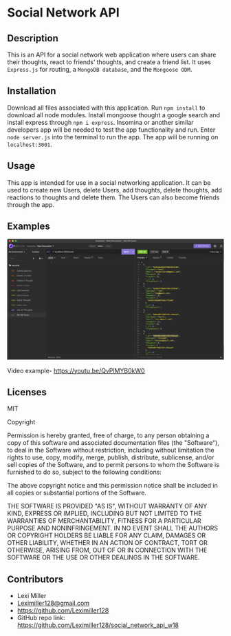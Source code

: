 # Social Network API

## Description

This is an API for a social network web application where users can share their thoughts, react to friends’ thoughts, and create a friend list. It uses `Express.js` for routing, a `MongoDB database`, and the `Mongoose ODM`.

## Installation

Download all files associated with this application. Run `npm install` to download all node modules. Install mongoose thought a google search and install express through `npm i express`. Insomina or another similar developers app will be needed to test the app functionality and run. Enter `node server.js` into the terminal to run the app. The app will be running on `localhost:3001`.

## Usage

This app is intended for use in a social networking application. It can be used to create new Users, delete Users, add thoughts, delete thoughts, add reactions to thoughts and delete them. The Users can also become friends through the app.

## Examples

![Pic of App in insomnia](./assets/Screen%20Shot%202022-11-04%20at%201.16.40%20PM.png)

Video example- https://youtu.be/QvPlMYB0kW0

## Licenses

MIT

Copyright <YEAR2022> <LEXI MILLER>

Permission is hereby granted, free of charge, to any person obtaining a copy of this software and associated documentation files (the "Software"), to deal in the Software without restriction, including without limitation the rights to use, copy, modify, merge, publish, distribute, sublicense, and/or sell copies of the Software, and to permit persons to whom the Software is furnished to do so, subject to the following conditions:

The above copyright notice and this permission notice shall be included in all copies or substantial portions of the Software.

THE SOFTWARE IS PROVIDED "AS IS", WITHOUT WARRANTY OF ANY KIND, EXPRESS OR IMPLIED, INCLUDING BUT NOT LIMITED TO THE WARRANTIES OF MERCHANTABILITY, FITNESS FOR A PARTICULAR PURPOSE AND NONINFRINGEMENT. IN NO EVENT SHALL THE AUTHORS OR COPYRIGHT HOLDERS BE LIABLE FOR ANY CLAIM, DAMAGES OR OTHER LIABILITY, WHETHER IN AN ACTION OF CONTRACT, TORT OR OTHERWISE, ARISING FROM, OUT OF OR IN CONNECTION WITH THE SOFTWARE OR THE USE OR OTHER DEALINGS IN THE SOFTWARE.

## Contributors

- Lexi Miller
- Leximiller128@gmail.com
- https://github.com/Leximiller128
- GitHub repo link: https://github.com/Leximiller128/social_network_api_w18

